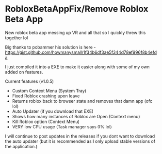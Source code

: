 # RobloxBetaAppFix/Remove Roblox Beta App

New roblox beta app messing up VR and all that so I quickly threw this together lol

Big thanks to pobammer his solution is here - https://gist.github.com/howmanysmall/1f34b6df3ae5f344d78ef996f8b4efda

I just compiled it into a EXE to make it easier along with some of my own added on features.

Current features (v1.0.5)
- Custom Context Menu (System Tray)
- Fixed Roblox crashing upon leave
- Returns roblox back to browser state and removes that damn app (ofc lol)
- Auto Updater (if you download that EXE)
- Shows how many instances of Roblox are Open (Context menu)
- Kill Roblox option (Context Menu)
- VERY low CPU usage (Task manager says 0% lol)

I will continue to post updates in the releases if you dont want to download the auto updater (but it is recommended as I only upload stable versions of the application.)
